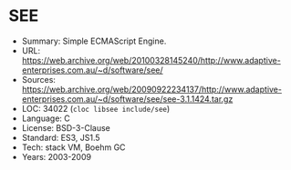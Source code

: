 # SEE

* Summary:    Simple ECMAScript Engine.
* URL:        https://web.archive.org/web/20100328145240/http://www.adaptive-enterprises.com.au/~d/software/see/
* Sources:    https://web.archive.org/web/20090922234137/http://www.adaptive-enterprises.com.au/~d/software/see/see-3.1.1424.tar.gz
* LOC:        34022 (`cloc libsee include/see`)
* Language:   C
* License:    BSD-3-Clause
* Standard:   ES3, JS1.5
* Tech:       stack VM, Boehm GC
* Years:      2003-2009
